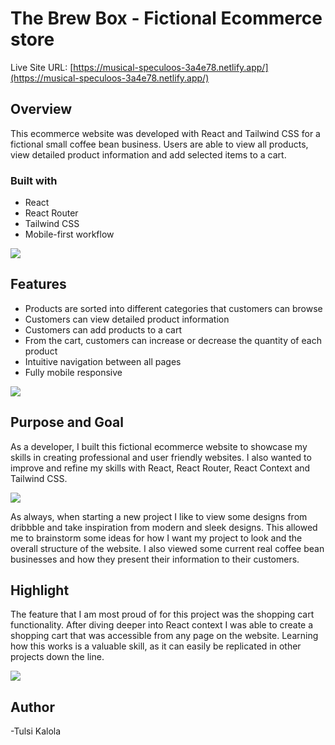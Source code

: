 # The Brew Box - Fictional Ecommerce store

Live Site URL: [https://musical-speculoos-3a4e78.netlify.app/](https://musical-speculoos-3a4e78.netlify.app/)

## Overview

This ecommerce website was developed with React and Tailwind CSS for a fictional small coffee bean business. Users are able to view all products, view detailed product information and add selected items to a cart.

### Built with

- React
- React Router
- Tailwind CSS
- Mobile-first workflow

![](/public/the-brew-box.png)

## Features
- Products are sorted into different categories that customers can browse
- Customers can view detailed product information
- Customers can add products to a cart
- From the cart, customers can increase or decrease the quantity of each product
- Intuitive navigation between all pages
- Fully mobile responsive

![](/public/all-coffee.png)

## Purpose and Goal
As a developer, I built this fictional ecommerce website to showcase my skills in creating professional and user friendly websites. I also wanted to improve and refine my skills with React, React Router, React Context and Tailwind CSS.

![](/public/detail.png)

As always, when starting a new project I like to view some designs from dribbble and take inspiration from modern and sleek designs. This allowed me to brainstorm some ideas for how I want my project to look and the overall structure of the website. I also viewed some current real coffee bean businesses and how they present their information to their customers.

## Highlight
The feature that I am most proud of for this project was the shopping cart functionality. After diving deeper into React context I was able to create a shopping cart that was accessible from any page on the website. Learning how this works is a valuable skill, as it can easily be replicated in other projects down the line.

![](/public/cart.png)


## Author

-Tulsi Kalola

